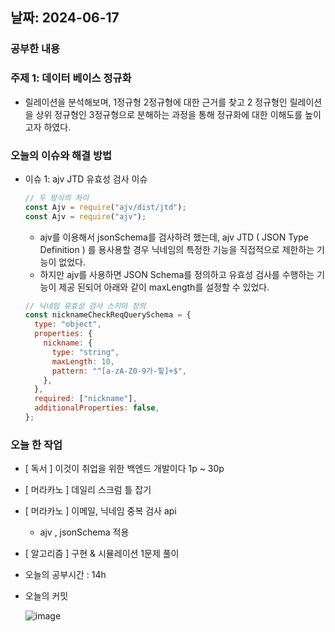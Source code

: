 ## 날짜: 2024-06-17

### 공부한 내용

### 주제 1: 데이터 베이스 정규화

- 릴레이션을 분석해보며, 1정규형 2정규형에 대한 근거를 찾고 2 정규형인 릴레이션을 상위 정규형인 3정규형으로 분해하는 과정을 통해 정규화에 대한 이해도를 높이고자 하였다.

### 오늘의 이슈와 해결 방법

- 이슈 1: ajv JTD 유효성 검사 이슈
  ```jsx
  // 두 방식의 차이
  const Ajv = require("ajv/dist/jtd");
  const Ajv = require("ajv");
  ```
  - ajv를 이용해서 jsonSchema를 검사하려 했는데, ajv JTD ( JSON Type Definition ) 를 용사용할 경우 닉네임의 특정한 기능을 직접적으로 제한하는 기능이 없었다.
  - 하지만 ajv를 사용하면 JSON Schema를 정의하고 유효성 검사를 수행하는 기능이 제공 된되어 아래와 같이 maxLength를 설정할 수 있었다.
  ```jsx
  // 닉네임 유효성 검사 스키마 정의
  const nicknameCheckReqQuerySchema = {
    type: "object",
    properties: {
      nickname: {
        type: "string",
        maxLength: 10,
        pattern: "^[a-zA-Z0-9가-힣]+$",
      },
    },
    required: ["nickname"],
    additionalProperties: false,
  };
  ```

### 오늘 한 작업

- [ 독서 ] 이것이 취업을 위한 백엔드 개발이다 1p ~ 30p
- [ 머라카노 ] 데일리 스크럼 틀 잡기
- [ 머라카노 ] 이메일, 닉네임 중복 검사 api
  - ajv , jsonSchema 적용
- [ 알고리즘 ] 구현 & 시뮬레이션 1문제 풀이
- 오늘의 공부시간 : 14h
- 오늘의 커밋

  ![image](https://github.com/jjikky/jikky-til/assets/59151187/1702482f-ba9a-407f-b258-182a5a82137f)

